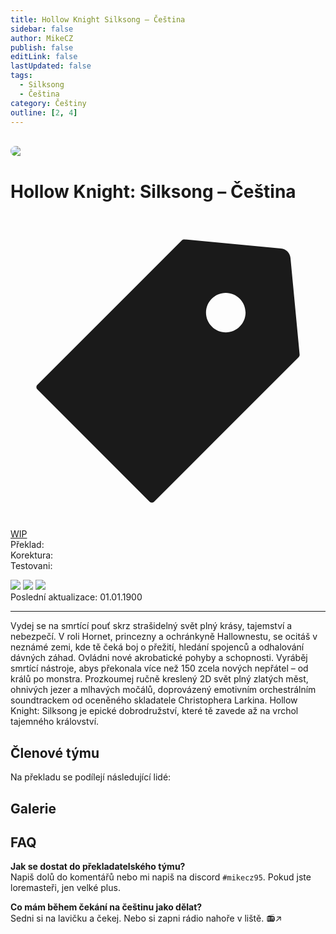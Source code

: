 ```yaml
---
title: Hollow Knight Silksong – Čeština
sidebar: false
author: MikeCZ
publish: false
editLink: false
lastUpdated: false
tags:
  - Silksong
  - Čeština
category: Češtiny
outline: [2, 4]
---
```

<script setup lang="ts">
  const people = {
  lead: [
    { name: "MikeCZ", role: "Vedení projektu"}
  ],
  l10n: [
    { name: "", role: "Překlad"},
  ],
  support: [
    { name: "", role: ""},
  ],
  partners: [
    { name: "", role: "", url: ""},
  ]
};
</script>

  <div style="max-width: 600px" class="alert-custom">
    <el-alert
      title="Info"
      type="warning"
      description=" Otevřený nábor překladatelů. Více info níže."
      :closable="false"
      show-icon
    />
  </div>

<br>

<div style="border-radius: 16px; overflow: hidden; margin-bottom: 16px;">
  <img src="https://shared.fastly.steamstatic.com/store_item_assets/steam/apps/1030300/70d7e70ae2fd0f8a46661d4a425cd84479dc7a61/library_hero_2x.jpg?t=1756279645">
</div> 

# Hollow Knight: Silksong – Čeština
<div class="page-tag-info" aria-label="Tag🏷" data-balloon-pos="up">
<svg xmlns="http://www.w3.org/2000/svg" class="icon tag-icon" viewBox="0 0 1024 1024" fill="currentColor" aria-label="tag icon" name="tag"><path d="M939.902 458.563L910.17 144.567c-1.507-16.272-14.465-29.13-30.737-30.737L565.438 84.098h-.402c-3.215 0-5.726 1.005-7.634 2.913l-470.39 470.39a10.004 10.004 0 000 14.164l365.423 365.424c1.909 1.908 4.42 2.913 7.132 2.913s5.223-1.005 7.132-2.913l470.39-470.39c2.01-2.11 3.014-5.023 2.813-8.036zm-240.067-72.121c-35.458 0-64.286-28.828-64.286-64.286s28.828-64.285 64.286-64.285 64.286 28.828 64.286 64.285-28.829 64.286-64.286 64.286z"></path></svg>
<div style="max-width: 600px" class="tag-custom page-tag-item">
<a href="" class="tyrkys">
<el-tag type="warning" effect="light">WIP</el-tag>
</a></div></div> 

<div class="stavpr prog-custom" style="display: flex; align-items: center; column-gap: 12px">
  <div class="infopr">Překlad:</div>
  <div class="progpr" style="flex: 1"><el-progress :percentage="0" :stroke-width="18" :text-inside="true" status="success" striped /></div>
</div>
<div class="stavpr prog-custom" style="display: flex; align-items: center; column-gap: 12px">
  <div class="infopr">Korektura:</div>
  <div class="progpr" style="flex: 1"><el-progress :percentage="0" :stroke-width="18" :text-inside="true" status="warning" striped /></div>
</div>
<div class="stavpr prog-custom" style="display: flex; align-items: center; column-gap: 12px">
  <div class="infopr">Testovani:</div>
  <div class="progpr" style="flex: 1"><el-progress :percentage="0" :stroke-width="18" :text-inside="true" status="primary" striped /></div>
</div>
    
![](https://img.shields.io/badge/herní%20klient-xxx-grey?style=for-the-badge) 
![](https://img.shields.io/badge/verze%20hry-xxx-grey?style=for-the-badge) 
![](https://img.shields.io/badge/verze%20překladu-xxx-grey?style=for-the-badge)
<br>
Poslední aktualizace: 01.01.1900 

------------
Vydej se na smrtící pouť skrz strašidelný svět plný krásy, tajemství a nebezpečí. V roli Hornet, princezny a ochránkyně Hallownestu, se ocitáš v neznámé zemi, kde tě čeká boj o přežití, hledání spojenců a odhalování dávných záhad. Ovládni nové akrobatické pohyby a schopnosti. Vyráběj smrtící nástroje, abys překonala více než 150 zcela nových nepřátel – od králů po monstra. Prozkoumej ručně kreslený 2D svět plný zlatých měst, ohnivých jezer a mlhavých močálů, doprovázený emotivním orchestrálním soundtrackem od oceněného skladatele Christophera Larkina. Hollow Knight: Silksong je epické dobrodružství, které tě zavede až na vrchol tajemného království.

## Členové týmu

Na překladu se podílejí následující lidé:

<PTeamMembers :members="people.lead" />

<PTeamMembers :members="people.l10n" />

<PTeamMembers :members="people.support" />

<PTeamMembers :members="people.partners" />

## Galerie

<Gallery 
  :images="['/img/01.png']"
  :captions="['Main Menu']" 
/>

## FAQ
<b>Jak se dostat do překladatelského týmu?</b><br>
Napiš dolů do komentářů nebo mi napiš na discord `#mikecz95`. Pokud jste loremasteři, jen velké plus.<br>

<b>Co mám během čekání na češtinu jako dělat?</b><br>
Sedni si na lavičku a čekej. Nebo si zapni rádio nahoře v liště. 📻↗️


<el-divider />

<style>
.disabled{
  cursor: not-allowed;
  opacity: 0.5;
}
</style>
